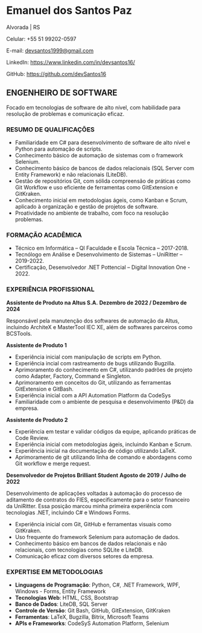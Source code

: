 # Emanuel dos Santos Paz

Alvorada | RS

Celular: +55 51 99202-0597

E-mail: devsantos1999@gmail.com

LinkedIn: https://www.linkedin.com/in/devsantos16/

GitHub: https://github.com/devSantos16

## ENGENHEIRO DE SOFTWARE ##

Focado em tecnologias de software de alto nível, com habilidade para resolução de problemas e comunicação eficaz.

### RESUMO DE QUALIFICAÇÕES ###

- Familiaridade em C# para desenvolvimento de software de alto nível e Python para automação de scripts.
- Conhecimento básico de automação de sistemas com o framework Selenium.
- Conhecimento básico de bancos de dados relacionais (SQL Server com Entity Framework) e não relacionais (LiteDB).
- Gestão de repositórios Git, com sólida compreensão de práticas como Git Workflow e uso eficiente de ferramentas como GitExtension e GitKraken.
- Conhecimento inicial em metodologias ágeis, como Kanban e Scrum, aplicado à organização e gestão de projetos de software.
- Proatividade no ambiente de trabalho, com foco na resolução problemas.

### FORMAÇÃO ACADÊMICA ### 

- Técnico em Informática – QI Faculdade e Escola Técnica – 2017-2018.
- Tecnólogo em Análise e Desenvolvimento de Sistemas – UniRitter – 2019-2022.
- Certificação, Desenvolvedor .NET Pottencial – Digital Innovation One - 2022.

### EXPERIÊNCIA PROFISSIONAL ###

**Assistente de Produto na Altus S.A.**
**Dezembro de 2022 / Dezembro de 2024**

Responsável pela manutenção dos softwares de automação da Altus, incluindo ArchiteX e MasterTool IEC XE, além de softwares parceiros como BCSTools.

**Assistente de Produto 1**  
- Experiência inicial com manipulação de scripts em Python.
- Experiência incial com rastreamento de bugs utilizando Bugzilla.
- Aprimoramento do conhecimento em C#, utilizando padrões de projeto como Adapter, Factory, Command e Singleton.
- Aprimoramento em conceitos do Git, utilizando as ferramentas GitExtension e GitBash.
- Experiência inicial com a API Automation Platform da CodeSys
- Familiaridade com o ambiente de pesquisa e desenvolvimento (P&D) da empresa.

**Assistente de Produto 2**  

- Experiência em testar e validar códigos da equipe, aplicando práticas de Code Review.
- Experiência inicial com metodologias ágeis, incluindo Kanban e Scrum.
- Experiência inicial na documentação de código utilizando LaTeX.
- Aprimoramento de git utilizando linha de comando e abordagens como Git workflow e merge request.

**Desenvolvedor de Projetos Brilliant Student**
**Agosto de 2019 / Julho de 2022**

Desenvolvimento de aplicações voltadas à automação do processo de aditamento de contratos do FIES, especificamente para o setor financeiro da UniRitter. Essa posição marcou minha primeira experiência com tecnologias .NET, incluindo C# e Windows Forms.

- Experiência inicial com Git, GitHub e ferramentas visuais como GitKraken.
- Uso frequente do framework Selenium para automação de dados.
- Conhecimento básico em bancos de dados relacionais e não relacionais, com tecnologias como SQLite e LiteDB.
- Comunicação eficaz com diversos setores da empresa.

### EXPERTISE EM METODOLOGIAS ###

- **Linguagens de Programação**: Python, C#, .NET Framework, WPF, Windows - Forms, Entity Framework
- **Tecnologias Web**: HTML, CSS, Bootstrap
- **Banco de Dados**: LiteDB, SQL Server
- **Controle de Versão**: Git Bash, GitHub, GitExtension, GitKraken
- **Ferramentas**: LaTeX, Bugzilla, Bitrix, Microsoft Teams
- **APIs e Frameworks**: CodeSyS Automation Platform, Selenium